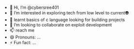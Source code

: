 - 👋 Hi, I’m @cybersree401
- 👀 I’m interested in exploring tech from low level to current👽
- 🌱 learnt basics of c language looking for building projects 
- 💞️ I’m looking to collaborate on exploit development 
- 📫 reach me 
- 😄 Pronouns: ...
- ⚡ Fun fact: ...

<!---
cybersree401/cybersree401 is a ✨ special ✨ repository because its `README.md` (this file) appears on your GitHub profile.
You can click the Preview link to take a look at your changes.
--->
